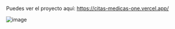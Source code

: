Puedes ver el proyecto aquí: https://citas-medicas-one.vercel.app/ 

![image](https://github.com/user-attachments/assets/e2b44047-bfe1-4d62-93a7-a4497d598441)
